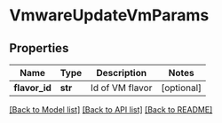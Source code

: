 # VmwareUpdateVmParams

## Properties
Name | Type | Description | Notes
------------ | ------------- | ------------- | -------------
**flavor_id** | **str** | Id of VM flavor | [optional] 

[[Back to Model list]](../README.md#documentation-for-models) [[Back to API list]](../README.md#documentation-for-api-endpoints) [[Back to README]](../README.md)


